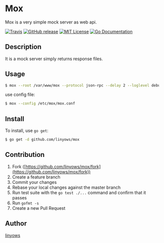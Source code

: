 Mox
===

Mox is a very simple mock server as web api.

[![Travis](https://img.shields.io/travis/linyows/mox.svg?style=flat-square)][travis]
[![GitHub release](http://img.shields.io/github/release/linyows/mox.svg?style=flat-square)][release]
[![MIT License](http://img.shields.io/badge/license-MIT-blue.svg?style=flat-square)][license]
[![Go Documentation](http://img.shields.io/badge/go-documentation-blue.svg?style=flat-square)][godocs]

[travis]: https://travis-ci.org/linyows/mox
[release]: https://github.com/linyows/mox/releases
[license]: https://github.com/linyows/mox/blob/master/LICENSE
[godocs]: http://godoc.org/github.com/linyows/mox

Description
-----------

It is a mock server simply returns response files.

Usage
-----

```sh
$ mox --root /var/www/mox --protocol json-rpc --delay 2 --loglevel debug
```

use config file:

```sh
$ mox --config /etc/mox/mox.conf
```

Install
-------

To install, use `go get`:

```sh
$ go get -d github.com/linyows/mox
```

Contribution
------------

1. Fork ([https://github.com/linyows/mox/fork](https://github.com/linyows/mox/fork))
1. Create a feature branch
1. Commit your changes
1. Rebase your local changes against the master branch
1. Run test suite with the `go test ./...` command and confirm that it passes
1. Run `gofmt -s`
1. Create a new Pull Request

Author
------

[linyows](https://github.com/linyows)
